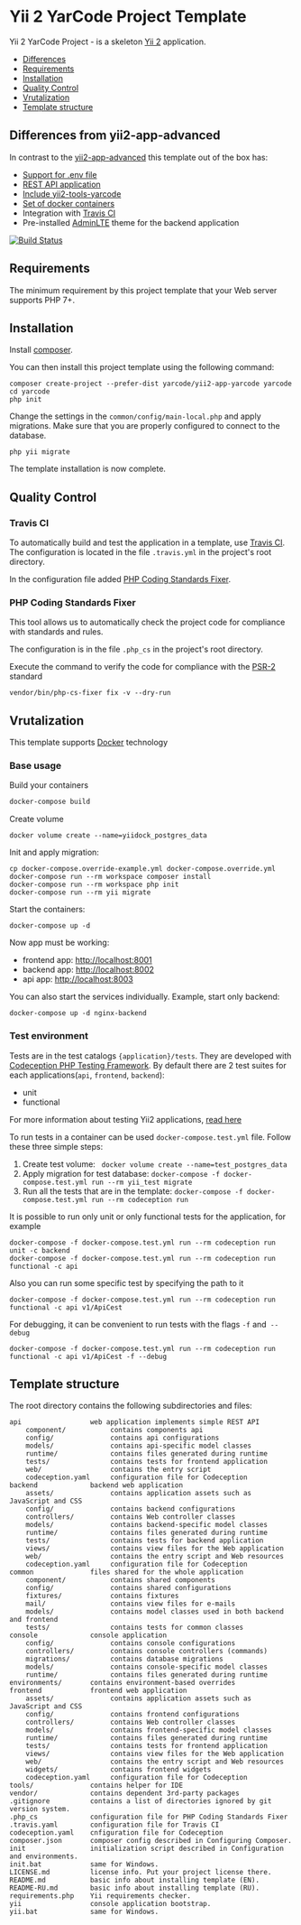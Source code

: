 Yii 2 YarCode Project Template 
===============================
Yii 2 YarCode Project - is a skeleton [Yii 2](http://www.yiiframework.com/) application.
* [Differences](#differences-from-yii2-app-advanced)
* [Requirements](#requirements)
* [Installation](#installation)
* [Quality Control](#quality-control)
* [Vrutalization](#vrutalization)
* [Template structure](#template-structure)

Differences from yii2-app-advanced
----------------------------------
In contrast to the  [yii2-app-advanced](https://github.com/yiisoft/yii2-app-advanced) this template out of the box has:
* [Support for .env file](docs/DOTENV-FILE.md)
* [REST API application](docs/API-APPLICATION.md)
* [Include yii2-tools-yarcode](https://github.com/yarcode/yii2-tools-yarcode)
* [Set of docker containers](#vrutalization)
* Integration with [Travis CI](https://travis-ci.org/)
* Pre-installed [AdminLTE](https://adminlte.io/) theme for the backend application

[![Build Status](https://travis-ci.org/yarcode/yii2-app-yarcode.svg?branch=master)](https://travis-ci.org/yarcode/yii2-app-yarcode) 

Requirements 
------------
The minimum requirement by this project template that your Web server supports PHP 7+.

Installation 
------------
Install [composer](http://getcomposer.org]).

You can then install this project template using the following command:

```
composer create-project --prefer-dist yarcode/yii2-app-yarcode yarcode 
сd yarcode 
php init 
```

Change the settings in the `common/config/main-local.php` and apply migrations. Make sure that you are properly configured to connect to the database.
``` 
php yii migrate 
``` 

The template installation is now complete.

Quality Control
---------------
### Travis CI 

To automatically build and test the application in a template, use [Travis CI](https://docs.travis-ci.com/user/getting-started/). The configuration is located in the file `.travis.yml` in the project's root directory. 

In the configuration file added [PHP Coding Standards Fixer](https://github.com/FriendsOfPHP/PHP-CS-Fixer). 

### PHP Coding Standards Fixer

This tool allows us to automatically check the project code for compliance with standards and rules.

The configuration is in the file `.php_cs` in the project's root directory.

Execute the command to verify the code for compliance with the [PSR-2](http://www.php-fig.org/psr/psr-2/) standard 
``` 
vendor/bin/php-cs-fixer fix -v --dry-run 
```

## Vrutalization

This template supports [Docker](https://www.docker.com/) technology

### Base usage
Build your containers
```bash
docker-compose build
```
Create volume
```
docker volume create --name=yiidock_postgres_data
```
Init and apply migration:
```
cp docker-compose.override-example.yml docker-compose.override.yml
docker-compose run --rm workspace composer install
docker-compose run --rm workspace php init
docker-compose run --rm yii migrate
```
Start the containers:
```
docker-compose up -d
```

Now app must be working:

* frontend app: [http://localhost:8001](http://localhost:8001)
* backend app: [http://localhost:8002](http://localhost:8002)
* api app: [http://localhost:8003](http://localhost:8003)

You can also start the services individually. 
Example, start only backend:
```
docker-compose up -d nginx-backend 
```
### Test environment
Tests are in the test catalogs `{application}/tests`.
They are developed with [Codeception PHP Testing Framework](http://codeception.com/). By default there are 2 test suites for each applications(`api`, `frontend`, `backend`): 

- unit 
- functional 

For more information about testing Yii2 applications, [read here](http://codeception.com/docs/modules/Yii2) 

To run tests in a container can be used `docker-compose.test.yml` file.
Follow these three simple steps:
1. Create test volume:    ` docker volume create --name=test_postgres_data`
2. Apply migration for test database: `docker-compose -f docker-compose.test.yml run --rm yii_test migrate  `
3. Run all the tests that are in the template: `docker-compose -f docker-compose.test.yml run --rm codeception run `
    
It is possible to run only unit or only functional tests for the application, for example
``` 
docker-compose -f docker-compose.test.yml run --rm codeception run unit -c backend 
docker-compose -f docker-compose.test.yml run --rm codeception run functional -c api 
``` 
Also you can run some specific test by specifying the path to it
``` 
docker-compose -f docker-compose.test.yml run --rm codeception run functional -c api v1/ApiCest 
``` 
For debugging, it can be convenient to run tests with the flags `-f` and` --debug`
``` 
docker-compose -f docker-compose.test.yml run --rm codeception run functional -c api v1/ApiCest -f --debug 
``` 
Template structure
------------------
The root directory contains the following subdirectories and files:
```
api                 web application implements simple REST API    
    component/           contains components api
    config/              contains api configurations
    models/              contains api-specific model classes
    runtime/             contains files generated during runtime
    tests/               contains tests for frontend application
    web/                 contains the entry script
    codeception.yaml     configuration file for Codeception
backend             backend web application
    assets/              contains application assets such as JavaScript and CSS
    config/              contains backend configurations
    controllers/         contains Web controller classes
    models/              contains backend-specific model classes
    runtime/             contains files generated during runtime
    tests/               contains tests for backend application    
    views/               contains view files for the Web application
    web/                 contains the entry script and Web resources
    codeception.yaml     configuration file for Codeception
common              files shared for the whole application
    component/           contains shared components
    config/              contains shared configurations
    fixtures/            contains fixtures
    mail/                contains view files for e-mails
    models/              contains model classes used in both backend and frontend
    tests/               contains tests for common classes        
console             console application
    config/              contains console configurations
    controllers/         contains console controllers (commands)
    migrations/          contains database migrations
    models/              contains console-specific model classes
    runtime/             contains files generated during runtime
environments/       contains environment-based overrides
frontend            frontend web application
    assets/              contains application assets such as JavaScript and CSS
    config/              contains frontend configurations
    controllers/         contains Web controller classes
    models/              contains frontend-specific model classes
    runtime/             contains files generated during runtime
    tests/               contains tests for frontend application
    views/               contains view files for the Web application
    web/                 contains the entry script and Web resources
    widgets/             contains frontend widgets
    codeception.yaml     configuration file for Codeception
tools/              contains helper for IDE       
vendor/             contains dependent 3rd-party packages
.gitignore          contains a list of directories ignored by git version system. 
.php_cs             configuration file for PHP Coding Standards Fixer
.travis.yaml        configuration file for Travis CI 
codeception.yaml    cnfiguration file for Codeception 
composer.json       composer config described in Configuring Composer.
init                initialization script described in Configuration and environments.
init.bat            same for Windows.
LICENSE.md          license info. Put your project license there.
README.md           basic info about installing template (EN).
README-RU.md        basic info about installing template (RU).
requirements.php    Yii requirements checker.
yii                 console application bootstrap.
yii.bat             same for Windows.
```